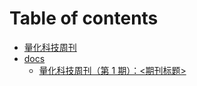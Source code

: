 # Table of contents

* [量化科技周刊](README.md)
* [docs](docs/README.md)
  * [量化科技周刊（第 1 期）：<期刊标题>](docs/230617-1.md)
